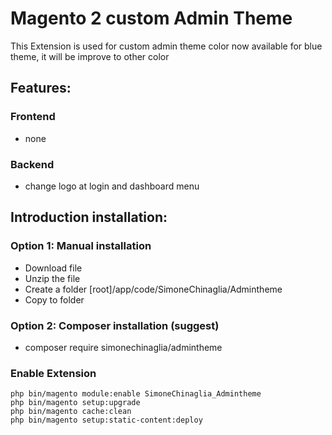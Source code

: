 # Magento 2 custom Admin Theme

This Extension is used for custom admin theme color now available for blue theme, it will be improve to other color 

## Features:

### Frontend
- none

### Backend
- change logo at login and dashboard menu

## Introduction installation:

### Option 1: Manual installation
- Download file
- Unzip the file
- Create a folder [root]/app/code/SimoneChinaglia/Admintheme
- Copy to folder

### Option 2: Composer installation (suggest)
- composer require simonechinaglia/admintheme

### Enable Extension

```
php bin/magento module:enable SimoneChinaglia_Admintheme
php bin/magento setup:upgrade
php bin/magento cache:clean
php bin/magento setup:static-content:deploy
```

